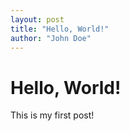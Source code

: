 ```yaml
---
layout: post
title: "Hello, World!"
author: "John Doe"
---
```

# Hello, World!
This is my first post!

